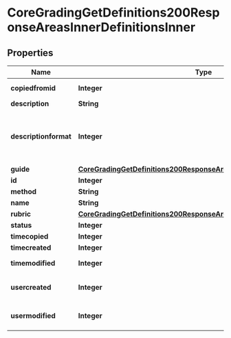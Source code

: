 

# CoreGradingGetDefinitions200ResponseAreasInnerDefinitionsInner


## Properties

| Name | Type | Description | Notes |
|------------ | ------------- | ------------- | -------------|
|**copiedfromid** | **Integer** | copied from id |  [optional] |
|**description** | **String** | description |  [optional] |
|**descriptionformat** | **Integer** | description format (1 &#x3D; HTML, 0 &#x3D; MOODLE, 2 &#x3D; PLAIN, or 4 &#x3D; MARKDOWN) |  [optional] |
|**guide** | [**CoreGradingGetDefinitions200ResponseAreasInnerDefinitionsInnerGuide**](CoreGradingGetDefinitions200ResponseAreasInnerDefinitionsInnerGuide.md) |  |  [optional] |
|**id** | **Integer** | definition id |  [optional] |
|**method** | **String** | method |  [optional] |
|**name** | **String** | name |  [optional] |
|**rubric** | [**CoreGradingGetDefinitions200ResponseAreasInnerDefinitionsInnerRubric**](CoreGradingGetDefinitions200ResponseAreasInnerDefinitionsInnerRubric.md) |  |  [optional] |
|**status** | **Integer** | status |  [optional] |
|**timecopied** | **Integer** | time copied |  [optional] |
|**timecreated** | **Integer** | creation time |  [optional] |
|**timemodified** | **Integer** | last modified time |  [optional] |
|**usercreated** | **Integer** | user who created definition |  [optional] |
|**usermodified** | **Integer** | user who modified definition |  [optional] |



